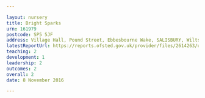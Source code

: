 ```yaml
---

layout: nursery
title: Bright Sparks
urn: 161979
postcode: SP5 5JF
address: Village Hall, Pound Street, Ebbesbourne Wake, SALISBURY, Wiltshire, SP5 5JF
latestReportUrl: https://reports.ofsted.gov.uk/provider/files/2614263/urn/161979.pdf
teaching: 2
development: 1
leadership: 2
outcomes: 2
overall: 2
date: 8 November 2016

---
```

